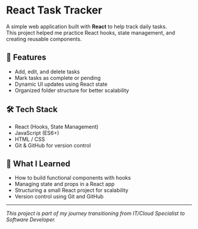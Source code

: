 # React Task Tracker

A simple web application built with **React** to help track daily tasks.  
This project helped me practice React hooks, state management, and creating reusable components.

## 🚀 Features
- Add, edit, and delete tasks
- Mark tasks as complete or pending
- Dynamic UI updates using React state
- Organized folder structure for better scalability

## 🛠️ Tech Stack
- React (Hooks, State Management)
- JavaScript (ES6+)
- HTML / CSS
- Git & GitHub for version control

## 🌟 What I Learned
- How to build functional components with hooks
- Managing state and props in a React app
- Structuring a small React project for scalability
- Version control using Git and GitHub

---
*This project is part of my journey transitioning from IT/Cloud Specialist to Software Developer.*

